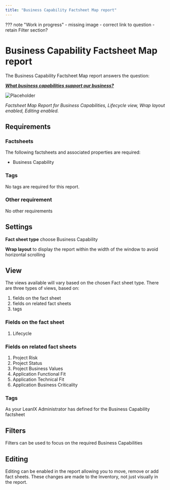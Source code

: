 ```yaml
---
title: "Business Capability Factsheet Map report"
---
```


??? note "Work in progress"
    - missing image 
    - correct link to question
    - retain Filter section?

# Business Capability Factsheet Map report

The Business Capability Factsheet Map report answers the question:

***[What business capabilities support our business?](../questions.md)***

![Placeholder](https://dummyimage.com/600x400/eee/aaa)

*Factsheet Map Report for Business Capabilities, Lifecycle view, Wrap layout enabled, Editing enabled.*

## Requirements

### Factsheets

The following factsheets and associated properties are required:

- Business Capability

### Tags 

No tags are required for this report.

### Other requirement

No other requirements

## Settings

**Fact sheet type** choose Business Capability

**Wrap layout**  to display the report within the width of the window to avoid horizontal scrolling

## View

The views available will vary based on the chosen Fact sheet type. There are three types of views, based on: 

1. fields on the fact sheet 
2. fields on related fact sheets
3. tags

### Fields on the fact sheet 

1. Lifecycle

### Fields on related fact sheets

1. Project Risk
1. Project Status
1. Project Business Values
1. Application Functional Fit
1. Application Technical Fit
1. Application Business Criticality

### Tags

As your LeanIX Administrator has defined for the Business Capability factsheet

## Filters

Filters can be used to focus on the required Business Capabilities

## Editing

Editing can be enabled in the report allowing you to move, remove or add fact sheets. These changes are made to the Inventory, not just visually in the report.
